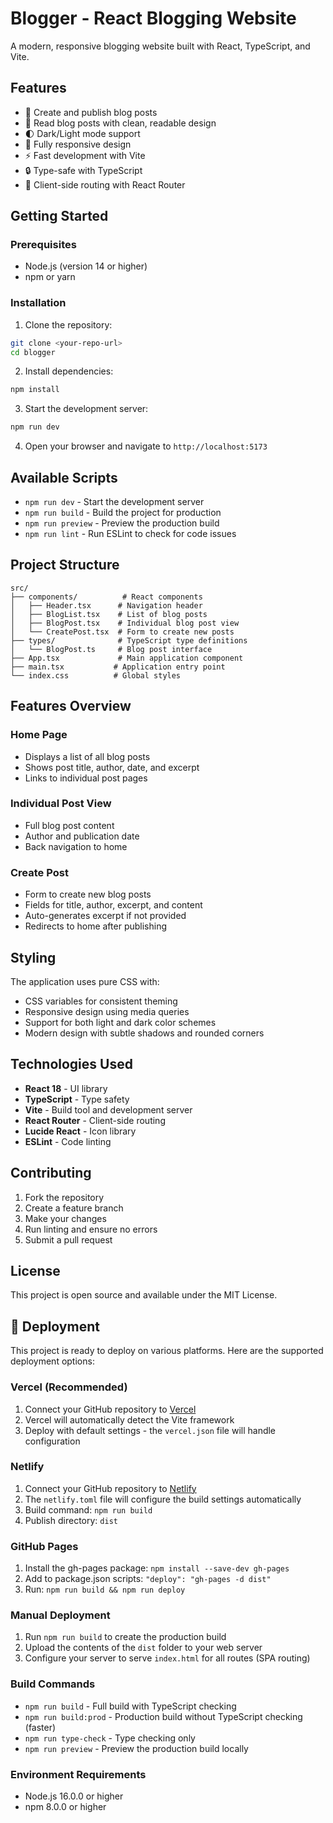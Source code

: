 # Blogger - React Blogging Website

A modern, responsive blogging website built with React, TypeScript, and Vite.

## Features

- 📝 Create and publish blog posts
- 📖 Read blog posts with clean, readable design
- 🌓 Dark/Light mode support
- 📱 Fully responsive design
- ⚡ Fast development with Vite
- 🔒 Type-safe with TypeScript
- 🧭 Client-side routing with React Router

## Getting Started

### Prerequisites

- Node.js (version 14 or higher)
- npm or yarn

### Installation

1. Clone the repository:
```bash
git clone <your-repo-url>
cd blogger
```

2. Install dependencies:
```bash
npm install
```

3. Start the development server:
```bash
npm run dev
```

4. Open your browser and navigate to `http://localhost:5173`

## Available Scripts

- `npm run dev` - Start the development server
- `npm run build` - Build the project for production
- `npm run preview` - Preview the production build
- `npm run lint` - Run ESLint to check for code issues

## Project Structure

```
src/
├── components/          # React components
│   ├── Header.tsx      # Navigation header
│   ├── BlogList.tsx    # List of blog posts
│   ├── BlogPost.tsx    # Individual blog post view
│   └── CreatePost.tsx  # Form to create new posts
├── types/              # TypeScript type definitions
│   └── BlogPost.ts     # Blog post interface
├── App.tsx             # Main application component
├── main.tsx           # Application entry point
└── index.css          # Global styles
```

## Features Overview

### Home Page
- Displays a list of all blog posts
- Shows post title, author, date, and excerpt
- Links to individual post pages

### Individual Post View
- Full blog post content
- Author and publication date
- Back navigation to home

### Create Post
- Form to create new blog posts
- Fields for title, author, excerpt, and content
- Auto-generates excerpt if not provided
- Redirects to home after publishing

## Styling

The application uses pure CSS with:
- CSS variables for consistent theming
- Responsive design using media queries
- Support for both light and dark color schemes
- Modern design with subtle shadows and rounded corners

## Technologies Used

- **React 18** - UI library
- **TypeScript** - Type safety
- **Vite** - Build tool and development server
- **React Router** - Client-side routing
- **Lucide React** - Icon library
- **ESLint** - Code linting

## Contributing

1. Fork the repository
2. Create a feature branch
3. Make your changes
4. Run linting and ensure no errors
5. Submit a pull request

## License

This project is open source and available under the MIT License.

## 🚀 Deployment

This project is ready to deploy on various platforms. Here are the supported deployment options:

### Vercel (Recommended)
1. Connect your GitHub repository to [Vercel](https://vercel.com)
2. Vercel will automatically detect the Vite framework
3. Deploy with default settings - the `vercel.json` file will handle configuration

### Netlify
1. Connect your GitHub repository to [Netlify](https://netlify.com)
2. The `netlify.toml` file will configure the build settings automatically
3. Build command: `npm run build`
4. Publish directory: `dist`

### GitHub Pages
1. Install the gh-pages package: `npm install --save-dev gh-pages`
2. Add to package.json scripts: `"deploy": "gh-pages -d dist"`
3. Run: `npm run build && npm run deploy`

### Manual Deployment
1. Run `npm run build` to create the production build
2. Upload the contents of the `dist` folder to your web server
3. Configure your server to serve `index.html` for all routes (SPA routing)

### Build Commands
- `npm run build` - Full build with TypeScript checking
- `npm run build:prod` - Production build without TypeScript checking (faster)
- `npm run type-check` - Type checking only
- `npm run preview` - Preview the production build locally

### Environment Requirements
- Node.js 16.0.0 or higher
- npm 8.0.0 or higher
